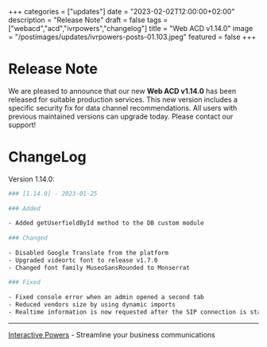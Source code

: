 +++
categories = ["updates"]
date = "2023-02-02T12:00:00+02:00"
description = "Release Note"
draft = false
tags = ["webacd","acd","ivrpowers","changelog"]
title = "Web ACD v1.14.0"
image = "/postimages/updates/ivrpowers-posts-01.103.jpeg"
featured = false
+++

# Release Note

We are pleased to announce that our new **Web ACD v1.14.0** has been released for suitable production services. This new version includes a specific security fix for data channel recommendations.  All users with previous maintained versions can upgrade today. Please contact our support!

# ChangeLog

Version 1.14.0:

```bash
### [1.14.0] - 2023-01-25
​
### Added
​
- Added getUserfieldById method to the DB custom module
​
### Changed
​
- Disabled Google Translate from the platform
- Upgraded videortc font to release v1.7.0
- Changed font family MuseoSansRounded to Monserrat
​
### Fixed
​
- Fixed console error when an admin opened a second tab
- Reduced vendors size by using dynamic imports
- Realtime information is now requested after the SIP connection is stablished to avoid errors when restoring the last status

```

---
[Interactive Powers](http://www.ivrpowers.com/) - Streamline your business communications

